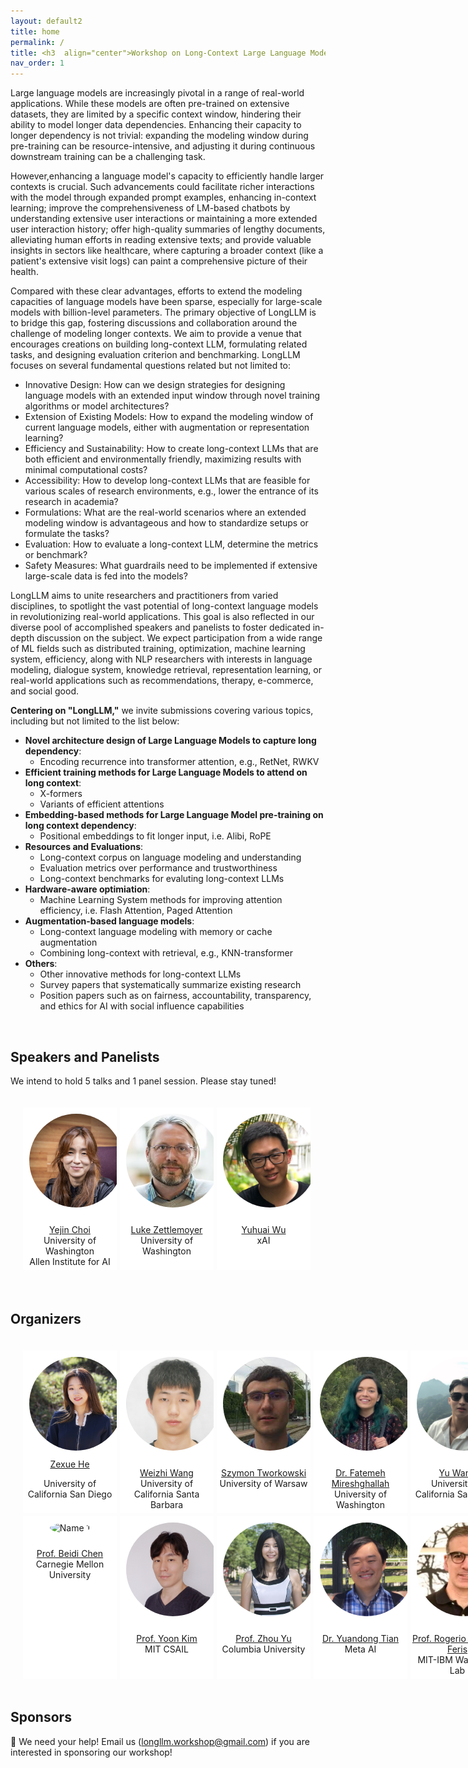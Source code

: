 ```yaml
---
layout: default2
title: home
permalink: /
title: <h3  align="center">Workshop on Long-Context Large Language Model</h3>
nav_order: 1
---
```


Large language models are increasingly pivotal in a range of real-world applications. While these models are often pre-trained on extensive datasets, they are limited by a specific context window, hindering their ability to model longer data dependencies.  Enhancing their capacity to longer dependency is not trivial: expanding the modeling window during pre-training can be resource-intensive, and adjusting it during continuous downstream training can be a challenging task.

However,enhancing a language model's capacity to efficiently handle larger contexts is crucial. Such advancements could facilitate richer interactions with the model through expanded prompt examples, enhancing in-context learning; improve the comprehensiveness of LM-based chatbots by understanding extensive user interactions or maintaining a more extended user interaction history; offer high-quality summaries of lengthy documents, alleviating human efforts in reading extensive texts; and provide valuable insights in sectors like healthcare, where capturing a broader context (like a patient's extensive visit logs) can paint a comprehensive picture of their health.

Compared with these clear advantages, efforts to extend the modeling capacities of language models have been sparse, especially for large-scale models with billion-level parameters. The primary objective of LongLLM is to bridge this gap, fostering discussions and collaboration around the challenge of modeling longer contexts. We aim to provide a venue that encourages creations on building long-context LLM, formulating related tasks, and designing evaluation criterion and benchmarking.  LongLLM focuses on several fundamental questions related but not limited to:

- Innovative Design: How can we design strategies for designing language models with an extended input window through novel training algorithms or model architectures?
- Extension of Existing Models: How to expand the modeling window of current language models, either with augmentation or representation learning?
- Efficiency and Sustainability: How to create long-context LLMs that are both efficient and environmentally friendly, maximizing results with minimal computational costs?
- Accessibility: How to develop long-context LLMs that are feasible for various scales of research environments, e.g., lower the entrance of its research in academia?
- Formulations: What are the real-world scenarios where an extended modeling window is advantageous and how to standardize setups or formulate the tasks?
- Evaluation: How to evaluate a long-context LLM, determine the metrics or benchmark? 
- Safety Measures: What guardrails need to be implemented if extensive large-scale data is fed into the models?

LongLLM aims to unite researchers and practitioners from varied disciplines, to spotlight the vast potential of long-context language models in revolutionizing real-world applications. This goal is also reflected in our diverse pool of accomplished speakers and panelists to foster dedicated in-depth discussion on the subject. We expect participation from a wide range of ML fields such as distributed training, optimization, machine learning system, efficiency, along with NLP researchers with interests in language modeling, dialogue system, knowledge retrieval, representation learning, or real-world applications such as recommendations, therapy, e-commerce, and social good.


__Centering on "LongLLM,"__ we invite submissions covering various topics, including but not limited to the list below:

* __Novel architecture design of Large Language Models to capture long dependency__:
    * Encoding recurrence into transformer attention, e.g., RetNet, RWKV
* __Efficient training methods for Large Language Models to attend on long context__: 
    * X-formers
    * Variants of efficient attentions
* __Embedding-based methods for Large Language Model pre-training on long context dependency__: 
    * Positional embeddings to fit longer input, i.e. Alibi, RoPE
* __Resources and Evaluations__: 
    * Long-context corpus on language modeling and understanding
    * Evaluation metrics over performance and trustworthiness 
    * Long-context benchmarks for evaluting long-context LLMs
* __Hardware-aware optimiation__: 
    * Machine Learning System methods for improving attention efficiency, i.e. Flash Attention, Paged Attention
* __Augmentation-based language models__: 
    * Long-context language modeling with memory or cache augmentation
    * Combining long-context with retrieval, e.g., KNN-transformer
* __Others__: 
    * Other innovative methods for long-context LLMs
    * Survey papers that systematically summarize existing research
    * Position papers such as on fairness, accountability, transparency, and ethics for AI with social influence capabilities


<br>

## Speakers and Panelists
We intend to hold 5 talks and 1 panel session. Please stay tuned!

<html>
    <div class="team-container">
        <div class="team-member">
            <img src="/assets/img/speakers/yejin_choi.jpg" alt="Name 1">
            <p><a href="https://homes.cs.washington.edu/~yejin/">Yejin Choi</a>
            <br>University of Washington<br>Allen Institute for AI</p>
        </div>
        <div class="team-member">
            <img src="/assets/img/speakers/luke_zettlemoyer.jpg" alt="Name 2">
            <p><a href="https://www.cs.washington.edu/people/faculty/lsz">Luke Zettlemoyer</a>
            <br>University of Washington</p>
        </div>
        <div class="team-member">
            <img src="/assets/img/speakers/yuhuai_wu.jpeg" alt="Name 3">
            <p><a href="https://yuhuaiwu.github.io/">Yuhuai Wu</a>
            <br>xAI</p>
        </div>
        <!-- <div class="team-member">
            <img src="/assets/img/speakers/sara_hooker.jpg" alt="Name 4">
            <p><a href="https://www.sarahooker.me/">Sara Hooker</a>
            <br>Cohere for AI</p>
        </div>
        <div class="team-member">
            <img src="/assets/img/speakers/fei_xia.jpg" alt="Name 5">
            <p><a href="https://fxia22.github.io/">Fei Xia</a>
            <br>Google DeepMind</p>
        </div>
        <div class="team-member">
            <img src="/assets/img/speakers/thashim.jpg" alt="Name 6">
            <p><a href="https://thashim.github.io/">Tatsunori Hashimoto</a>
            <br>Stanford University</p>
        </div> -->
    </div>
</html>


<br>

## Organizers
<html>
    <div class="team-container">
        <div class="team-member">
            <img src="/assets/img/organizers/zexue_he.jpg" alt="Name 1">
            <a href="https://zexuehe.github.io/">Zexue He</a>
            <p>University of California San Diego</p>
        </div>
        <div class="team-member">
            <img src="/assets/img/organizers/weizhi_wang.jpg" alt="Name 2">
            <p><a href="https://victorwz.github.io">Weizhi Wang</a>
            <br>University of California Santa Barbara</p>
        </div>
            <div class="team-member">
            <img src="/assets/img/organizers/szymon_tworkowski.jpg" alt="Name 3">
            <p><a href="https://syzymon.github.io/">Szymon Tworkowski</a>
            <br>University of Warsaw</p>
        </div>
        <div class="team-member">
            <img src="/assets/img/organizers/niloofar_mireshghallah.jpg" alt="Name 4">
            <p><a href="https://cseweb.ucsd.edu/~fmireshg/">Dr. Fatemeh Mireshghallah</a>
            <br>University of Washington</p>
        </div>
        <div class="team-member">
            <img src="/assets/img/organizers/yu_wang.jpg" alt="Name 5">
            <p><a href="https://yuwang.org/">Yu Wang</a>
            <br>University of California San Diego</p>
        </div>
        <br>
        <div class="team-member">
            <img src="/assets/img/organizers/beidi_chen.jpeg" alt="Name 1">
            <p><a href="https://www.andrew.cmu.edu/user/beidic/">Prof. Beidi Chen</a>
            <br>Carnegie Mellon University</p>
        </div>
        <div class="team-member">
            <img src="/assets/img/organizers/yoon_kim.jpeg" alt="Name 2">
            <p><a href="https://people.csail.mit.edu/yoonkim/">Prof. Yoon Kim</a>
            <br>MIT CSAIL</p>
        </div>
        <div class="team-member">
            <img src="/assets/img/organizers/zhou_yu.jpg" alt="Name 3">
            <p><a href="https://www.cs.columbia.edu/~zhouyu/">Prof. Zhou Yu</a>
            <br>Columbia University</p>
        </div>
        <div class="team-member">
            <img src="/assets/img/organizers/yuandong_tian.png" alt="Name 4">
            <p><a href="https://yuandong-tian.com/">Dr. Yuandong Tian</a>
            <br>Meta AI</p>
        </div>
        <div class="team-member">
            <img src="/assets/img/organizers/rogerio_schmidt_feris.webp" alt="Name 5">
            <p><a href="https://cseweb.ucsd.edu/~tberg/">Prof. Rogerio Schmidt Feris</a>
            <br>MIT-IBM Watson AI Lab</p>
        </div>
    </div>
</html>

## Sponsors
:loudspeaker: We need your help! Email us ([longllm.workshop@gmail.com](mailto:longllm.workshop@gmail.com)) if you are interested in sponsoring our workshop!


<style>
    /* Style for the team container */
.team-container {
    display: grid;
    grid-template-columns: repeat(6, 1fr); /* Display 3 members per row */
    gap: 5px;
    max-width: 900px;
    padding: 20px;
}

@media (max-width: 768px) {
    .team-container {
        grid-template-columns: repeat(2, 1fr); /* Display 2 members per row on smaller screens */
    }
}

/* Style for each team member */
.team-member {
    text-align: center;
    background-color: #fff;
    padding: 0px;
    width: 150px; /* Set a fixed width for consistent circle appearance */
    height: 260px; /* Set a fixed height for consistent circle appearance */
    /* box-shadow: 0px 3px 6px rgba(0, 0, 0, 0.1); */
    overflow: hidden; /* Hide any image overflow */
}


.team-member h3 {
    font-size: 16px;
    color: #333;
}

.team-member img {
  object-fit: cover;
  border-radius:50%;
  width: 150px;
  height: 150px;
  padding: 10px;
}
</style>

<br><br>
